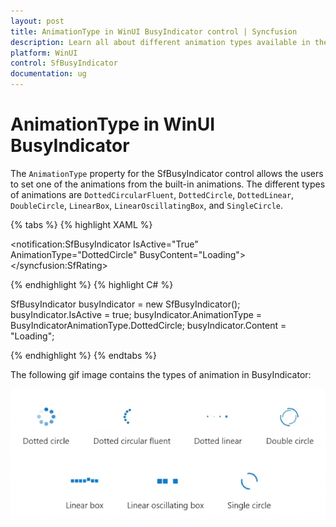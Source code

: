 ```yaml
---
layout: post
title: AnimationType in WinUI BusyIndicator control | Syncfusion
description: Learn all about different animation types available in the Syncfusion WinUI BusyIndicator control here.
platform: WinUI
control: SfBusyIndicator
documentation: ug
---
```


# AnimationType in WinUI BusyIndicator

The `AnimationType` property for the SfBusyIndicator control allows the users to set one of the animations from the built-in animations. The different types of animations are `DottedCircularFluent`, `DottedCircle`, `DottedLinear`, `DoubleCircle`, `LinearBox`, `LinearOscillatingBox`, and `SingleCircle`.

{% tabs %}
{% highlight XAML %}

<notification:SfBusyIndicator IsActive="True"
    AnimationType="DottedCircle"
    BusyContent="Loading">
</syncfusion:SfRating>

{% endhighlight %}
{% highlight C# %}

SfBusyIndicator busyIndicator = new SfBusyIndicator();
busyIndicator.IsActive = true;
busyIndicator.AnimationType = BusyIndicatorAnimationType.DottedCircle;
busyIndicator.Content = "Loading";

{% endhighlight %}
{% endtabs %}

The following gif image contains the types of animation in BusyIndicator:

![WinUI BusyIndicator control with AnimationTypes](BusyIndicator_images/winui_busyindicator_animationtypes.gif)


